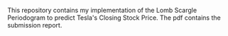 This repository contains my implementation of the Lomb Scargle Periodogram to predict Tesla's Closing Stock Price. The pdf contains the submission report.
